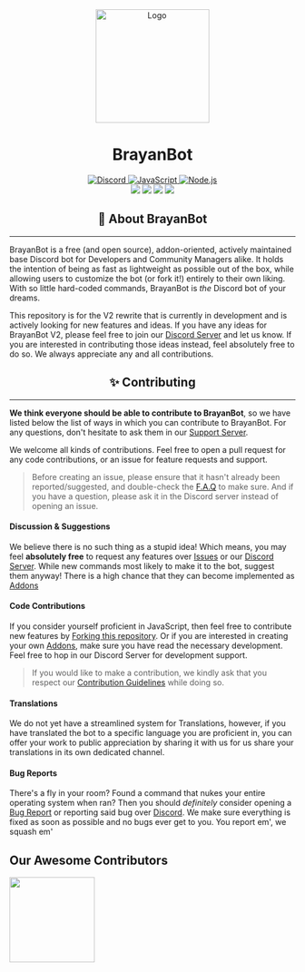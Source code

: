 <div align="center">
  <img src="https://avatars.githubusercontent.com/u/99198112?s=200&v=4" alt="Logo"  width="200">
  <h1>BrayanBot</h1>
  <a href="https://discord.neushore.dev/">
    <img border="0" alt="Discord" src="https://img.shields.io/badge/Discord-7289DA?style=for-the-badge&logo=discord&logoColor=white">
  </a>
  <a href="https://www.javascript.com/">
    <img border="0" alt="JavaScript" src="https://img.shields.io/badge/JavaScript-323330?style=for-the-badge&logo=javascript&logoColor=F7DF1E">
  </a>
  <a href="https://nodejs.org/">
    <img border="0" alt="Node.js" src="https://img.shields.io/badge/Node.js-339933?style=for-the-badge&logo=nodedotjs&logoColor=white">
  </a>
</div>

<div align="center">
    <img src="https://img.shields.io/badge/discord.js-v16-7354F6?logo=discord&logoColor=white&style=flat-square" />
    <img src="https://img.shields.io/github/stars/brayanbotdev/brayanbot.svg?logo=github&style=flat-square" />
    <img src="https://img.shields.io/github/license/brayanbotdev/brayanbot.svg?logo=github&style=flat-square" />
    <img src="https://img.shields.io/github/workflow/status/brayanbotdev/brayanbot/CodeQL?label=test&logo=circleci&style=flat-square" />
</div>

<h2 align="center">📢 About BrayanBot</h2>

---

BrayanBot is a free (and open source), addon-oriented, actively maintained base Discord bot for Developers and Community Managers alike.
It holds the intention of being as fast as lightweight as possible out of the box, while allowing users to customize the bot (or fork it!)
entirely to their own liking. With so little hard-coded commands, BrayanBot is _the_ Discord bot of your dreams.

This repository is for the V2 rewrite that is currently in development and is actively looking for new features and ideas. If you have any ideas for BrayanBot V2,
please feel free to join our [Discord Server](https://discord.neushore.dev/) and let us know. If you are interested in contributing those ideas instead,
feel absolutely free to do so. We always appreciate any and all contributions.

<h2 align="center">✨ Contributing</h2>

---

**We think everyone should be able to contribute to BrayanBot**, so we have listed below the list of ways in which you can contribute to BrayanBot. For any questions, don't hesitate to ask them in our [Support Server](https://discord.neushore.dev/).

We welcome all kinds of contributions. Feel free to open a pull request for any code contributions, or an issue for feature requests and support.

> Before creating an issue, please ensure that it hasn't already been reported/suggested, and double-check the [F.A.Q](https://brayanbot.dev/faq) to make sure.
> And if you have a question, please ask it in the Discord server instead of opening an issue.

#### Discussion & Suggestions

We believe there is no such thing as a stupid idea! Which means, you may feel **absolutely free** to request any features over [Issues](https://github.com/BrayanBot/BrayanBot/issues) or our [Discord Server](https://discord.neushore.dev/). While new commands most likely to make it to the bot, suggest them anyway! There is a high chance that they can become implemented as [Addons](https://brayanbot.dev/docs/Developers/Addons/first-party)

#### Code Contributions

If you consider yourself proficient in JavaScript, then feel free to contribute new features by [Forking this repository](https://github.com/BrayanBot/BrayanBot/fork). Or if you are interested in creating your own [Addons](https://brayanbot.dev/Developers/Addons/creating-addons), make sure you have read the necessary development. Feel free to hop in our Discord Server for development support.

> If you would like to make a contribution, we kindly ask that you respect our [Contribution Guidelines](https://github.com/BrayanBot/BrayanBot/blob/main/.github/CONTRUBUTING.md) while doing so.

#### Translations

We do not yet have a streamlined system for Translations, however, if you have translated the bot to a specific language you are proficient in, you can offer your work to public appreciation by sharing it with us for us share your translations in its own dedicated channel.

#### Bug Reports

There's a fly in your room? Found a command that nukes your entire operating system when ran? Then you should _definitely_ consider opening a [Bug Report](https://github.com/BrayanBot/BrayanBot/issues) or reporting said bug over [Discord](https://discord.neushore.dev/). We make sure everything is fixed as soon as possible and no bugs ever get to you. You report em', we squash em'

####

## Our Awesome Contributors

<a href="https://github.com/tors-img.web.app/image?repo=Brayanbot/BrayanBot-ordered list/BrayanBot-c2/graphs/contributors">
  <img src="https://contributors-img.web.app/image?repo=Brayanbot/BrayanBot-v2" width="150"/>
</a>
